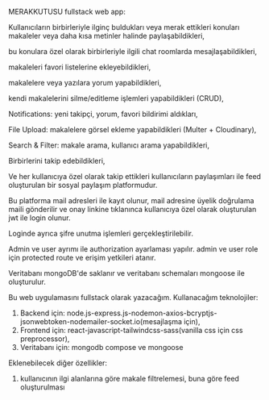 MERAKKUTUSU fullstack web app:

Kullanıcıların birbirleriyle ilginç buldukları veya merak ettikleri konuları makaleler veya daha kısa metinler halinde paylaşabildikleri, 

bu konulara özel olarak birbirleriyle ilgili chat roomlarda mesajlaşabildikleri, 

makaleleri favori listelerine ekleyebildikleri, 

makalelere veya yazılara yorum yapabildikleri, 

kendi makalelerini silme/editleme işlemleri yapabildikleri (CRUD), 

Notifications: yeni takipçi, yorum, favori bildirimi aldıkları, 

File Upload: makalelere görsel ekleme yapabildikleri (Multer + Cloudinary), 

Search & Filter: makale arama, kullanıcı arama yapabildikleri,

Birbirlerini takip edebildikleri,

Ve her kullanıcıya özel olarak takip ettikleri kullanıcıların paylaşımları ile feed oluşturulan bir sosyal paylaşım platformudur. 

Bu platforma mail adresleri ile kayıt olunur, mail adresine üyelik doğrulama maili gönderilir ve onay linkine tıklanınca kullanıcıya özel olarak oluşturulan jwt ile login olunur. 

Loginde ayrıca şifre unutma işlemleri gerçekleştirilebilir. 

Admin ve user ayrımı ile authorization ayarlaması yapılır. admin ve user role için protected route ve erişim yetkileri atanır.

Veritabanı mongoDB'de saklanır ve veritabanı schemaları mongoose ile oluşturulur.

Bu web uygulamasını fullstack olarak yazacağım. Kullanacağım teknolojiler: 

1) Backend için: node.js-express.js-nodemon-axios-bcryptjs-jsonwebtoken-nodemailer-socket.io(mesajlaşma için), 
2) Frontend için: react-javascript-tailwindcss-sass(vanilla css için css preprocessor), 
3) Veritabanı için: mongodb compose ve mongoose   

Eklenebilecek diğer özellikler: 
1) kullanıcının ilgi alanlarına göre makale filtrelemesi, buna göre feed oluşturulması
